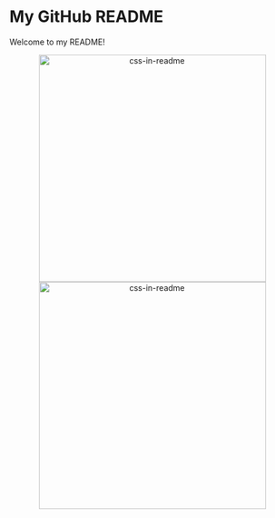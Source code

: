 # My GitHub README

Welcome to my README!

<div align="center">
    <img src="example.svg" width="400" height="400" alt="css-in-readme">
</div>

<div align="center">
    <img src="example2.svg" width="400" height="400" alt="css-in-readme">
</div>

